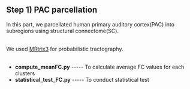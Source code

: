 ## Step 1) PAC parcellation ##
In this part, we parcellated human primary auditory cortex(PAC) into subregions using structural connectome(SC).<br /><br />

We used [MRtrix3](https://www.mrtrix.org/) for probabilistic tractography.<br /><br />

- **compute_meanFC.py**  -----  To calculate average FC values for each clusters<br />
- **statistical_test_FC.py**   -----  To conduct statistical test<br /><br />
